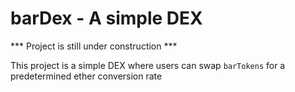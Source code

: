 # barDex - A simple DEX 

*** Project is still under construction ***

This project is a simple DEX where users can swap `barTokens` for a predetermined ether conversion rate



